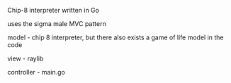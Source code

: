 Chip-8 interpreter written in Go

uses the sigma male MVC pattern

model - chip 8 interpreter, but there also exists a game of life model in the code

view - raylib 

controller - main.go